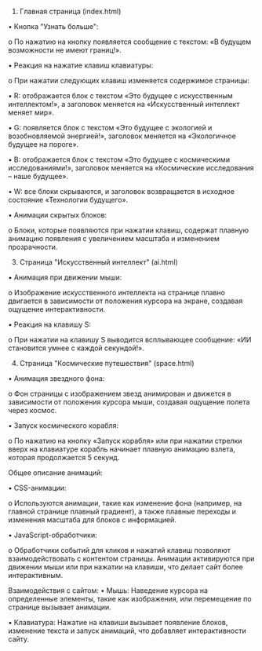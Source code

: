 1. Главная страница (index.html) 

•	Кнопка "Узнать больше":

o	По нажатию на кнопку появляется сообщение с текстом: «В будущем возможности не имеют границ!».

•	Реакция на нажатие клавиш клавиатуры:

o	При нажатии следующих клавиш изменяется содержимое страницы:

•	R: отображается блок с текстом «Это будущее с искусственным интеллектом!», а заголовок меняется на «Искусственный интеллект меняет мир».

•	G: появляется блок с текстом «Это будущее с экологией и возобновляемой энергией!», заголовок меняется на «Экологичное будущее на пороге».

•	B: отображается блок с текстом «Это будущее с космическими исследованиями!», заголовок меняется на «Космические исследования – наше будущее».

•	W: все блоки скрываются, и заголовок возвращается в исходное состояние «Технологии будущего».

•	Анимации скрытых блоков:

o	Блоки, которые появляются при нажатии клавиш, содержат плавную анимацию появления с увеличением масштаба и изменением прозрачности.

3. Страница "Искусственный интеллект" (ai.html)

•	Анимация при движении мыши:

o	Изображение искусственного интеллекта на странице плавно двигается в зависимости от положения курсора на экране, создавая ощущение интерактивности.

•	Реакция на клавишу S:

o	При нажатии на клавишу S выводится всплывающее сообщение: «ИИ становится умнее с каждой секундой!».

4. Страница "Космические путешествия" (space.html)

•	Анимация звездного фона:

o	Фон страницы с изображением звезд анимирован и движется в зависимости от положения курсора мыши, создавая ощущение полета через космос.

•	Запуск космического корабля:

o	По нажатию на кнопку «Запуск корабля» или при нажатии стрелки вверх на клавиатуре корабль начинает плавную анимацию взлета, которая продолжается 5 секунд.

Общее описание анимаций:

•	CSS-анимации:

o	Используются анимации, такие как изменение фона (например, на главной странице плавный градиент), а также плавные переходы и изменения масштаба для блоков с информацией.

•	JavaScript-обработчики:

o	Обработчики событий для кликов и нажатий клавиш позволяют взаимодействовать с контентом страницы. Анимации активируются при движении мыши или при нажатии на клавиши, что делает сайт более интерактивным.

Взаимодействия с сайтом:
•	Мышь: Наведение курсора на определенные элементы, такие как изображения, или перемещение по странице вызывает анимации.

•	Клавиатура: Нажатие на клавиши вызывает появление блоков, изменение текста и запуск анимаций, что добавляет интерактивности сайту.
